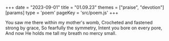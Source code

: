 +++
date = "2023-09-01"
title = "01.09.23"
themes = ["praise", "devotion"]
[params]
  type = 'poem'
  pageKey = 'src/poem.js'
+++

You saw me there within my mother's womb,
Crocheted and fastened strong by grace,
So fearfully the symmetry,
Intent you bore on every pore,
And now He holds me tall my breath no mercy small.
